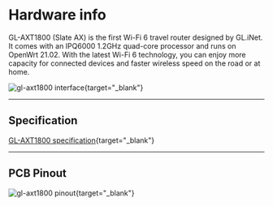 # Hardware info

GL-AXT1800 (Slate AX)  is the first Wi-Fi 6 travel router designed by GL.iNet. It comes with an  IPQ6000 1.2GHz quad-core processor and runs on OpenWrt 21.02. With the latest Wi-Fi 6 technology, you can enjoy more capacity for connected devices and faster wireless speed on the road or at home.

![gl-axt1800 interface](https://static.gl-inet.com/docs/en/4/user_guide/gl-axt1800/hardware_info/gl-axt1800_interface.jpg){target="_blank"}

---

## Specification

[GL-AXT1800 specification](https://www.gl-inet.com/products/gl-axt1800/#specs){target="_blank"}

---

## PCB Pinout

![gl-axt1800 pinout](https://static.gl-inet.com/docs/en/4/user_guide/gl-axt1800/hardware_info/gl-axt1800_pinout.jpg){target="_blank"}
